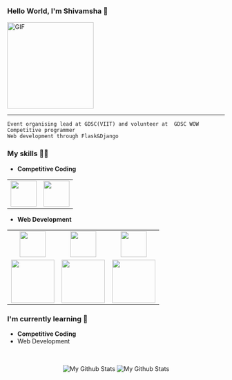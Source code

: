 ### Hello World, I'm Shivamsha :yellow_heart:
<img alt="GIF" src="https://media.giphy.com/media/Cmr1OMJ2FN0B2/giphy.gif" width = 200 hieght=100/>

-----
```
Event organising lead at GDSC(VIIT) and volunteer at  GDSC WOW
Competitive programmer
Web development through Flask&Django
```

### My skills :woman_technologist:
- **Competitive Coding**
<table>
<tbody>
 <tr>
<td align="center" width="50%">
<img height=60px src="https://www.vectorlogo.zone/logos/python/python-ar21.svg"> 
</td>

<td align="center" width="50%">
<img height=60px src="https://www.vectorlogo.zone/logos/java/java-ar21.svg"> 
</td>
  
</tr>
</tbody>
</table>

- **Web Development**
<table>
<tbody>
 <tr>
<td align="center" width="33%">
<img height=60px src="https://www.vectorlogo.zone/logos/djangoproject/djangoproject-ar21.svg"> 
</td>

<td align="center" width="33%">
<img height=60px src="https://www.vectorlogo.zone/logos/mysql/mysql-official.svg"> 
</td>
  <td align="center" width="33%">
<img height=60px src="https://www.vectorlogo.zone/logos/pocoo_flask/pocoo_flask-ar21.svg"> 

</td>

</tr>


<td align="center" width="33%">
<img height=100px src="https://www.vectorlogo.zone/logos/javascript/javascript-ar21.svg"> 
 
<td align="center" width="33%">
<img height=100px src="https://www.vectorlogo.zone/logos/nodejs/nodejs-ar21.svg"> 
</td>

<td align="center" width="33%">
<img height=100px src="https://www.vectorlogo.zone/logos/w3_html5/w3_html5-ar21.svg"> 
</td>
<tr>
 
 </tr>
</tbody>
</table>



### I'm currently learning :open_book:
- **Competitive Coding**
- Web Development
    
    
<br>
<p align="center">
<img align="center" src="https://github-readme-stats.vercel.app/api/top-langs/?username=shivamsha20&layout=compact&theme=radical" alt="My Github Stats">
<img align="center" src="https://github-readme-stats.vercel.app/api?username=shivamsha20&&show_icons=true&theme=radical&count_private=true&include_all_commits=true" alt="My Github Stats">
</p>

<br> <br>


